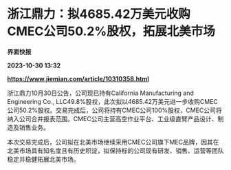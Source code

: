 # 浙江鼎力：拟4685.42万美元收购CMEC公司50.2%股权，拓展北美市场
**界面快报**

**2023-10-30 13:32**

**https://www.jiemian.com/article/10310358.html**

浙江鼎力10月30日公告，公司现已持有California Manufacturing and Engineering Co., LLC49.8%股权，此次拟以4685.42万美元进一步收购CMEC公司50.2%股权。交易完成后，公司将持有CMEC公司100%股权，CMEC公司将纳入公司合并报表范围。CMEC公司主营高空作业平台、工业级直臂产品设计、制造及销售业务。

本次交易完成后，公司拟在北美市场继续采用CMEC公司旗下MEC品牌，因其在北美市场具有知名度且有历史积淀，拟保持标的公司现有研发、销售、运营等团队稳定并稳健拓展北美市场。